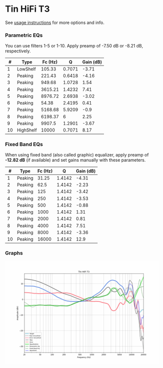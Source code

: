 # Tin HiFi T3
See [usage instructions](https://github.com/jaakkopasanen/AutoEq#usage) for more options and info.

### Parametric EQs
You can use filters 1-5 or 1-10. Apply preamp of -7.50 dB or -8.21 dB, respectively.

|   # | Type      |   Fc (Hz) |      Q |   Gain (dB) |
|-----|-----------|-----------|--------|-------------|
|   1 | LowShelf  |    105.33 | 0.7071 |       -3.71 |
|   2 | Peaking   |    221.43 | 0.6418 |       -4.16 |
|   3 | Peaking   |    949.68 | 1.0728 |        1.54 |
|   4 | Peaking   |   3615.21 | 1.4232 |        7.41 |
|   5 | Peaking   |   8976.72 | 2.6938 |       -3.02 |
|   6 | Peaking   |     54.38 | 2.4195 |        0.41 |
|   7 | Peaking   |   5168.68 | 5.9209 |       -0.9  |
|   8 | Peaking   |   6198.37 | 6      |        2.25 |
|   9 | Peaking   |   9907.5  | 1.2901 |       -3.67 |
|  10 | HighShelf |  10000    | 0.7071 |        8.17 |

### Fixed Band EQs
When using fixed band (also called graphic) equalizer, apply preamp of **-12.82 dB** (if available) and set gains manually with these parameters.

|   # | Type    |   Fc (Hz) |      Q |   Gain (dB) |
|-----|---------|-----------|--------|-------------|
|   1 | Peaking |     31.25 | 1.4142 |       -4.31 |
|   2 | Peaking |     62.5  | 1.4142 |       -2.23 |
|   3 | Peaking |    125    | 1.4142 |       -3.42 |
|   4 | Peaking |    250    | 1.4142 |       -3.53 |
|   5 | Peaking |    500    | 1.4142 |       -0.88 |
|   6 | Peaking |   1000    | 1.4142 |        1.31 |
|   7 | Peaking |   2000    | 1.4142 |        0.81 |
|   8 | Peaking |   4000    | 1.4142 |        7.51 |
|   9 | Peaking |   8000    | 1.4142 |       -3.36 |
|  10 | Peaking |  16000    | 1.4142 |       12.9  |

### Graphs
![](./Tin%20HiFi%20T3.png)
